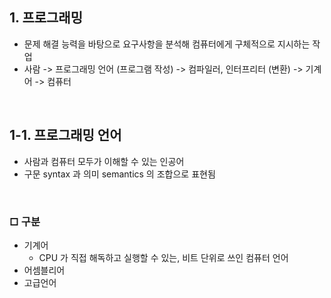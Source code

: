 ## 1. 프로그래밍
* 문제 해결 능력을 바탕으로 요구사항을 분석해 컴퓨터에게 구체적으로 지시하는 작업
* 사람 -> 프로그래밍 언어 (프로그램 작성) -> 컴파일러, 인터프리터 (변환) -> 기계어 -> 컴퓨터
<br/>

## 1-1. 프로그래밍 언어
+ 사람과 컴퓨터 모두가 이해할 수 있는 인공어
+ 구문 syntax 과 의미 semantics 의 조합으로 표현됨
<br/>

### □ 구분
* 기계어
  * CPU 가 직접 해독하고 실행할 수 있는, 비트 단위로 쓰인 컴퓨터 언어
* 어셈블리어
* 고급언어